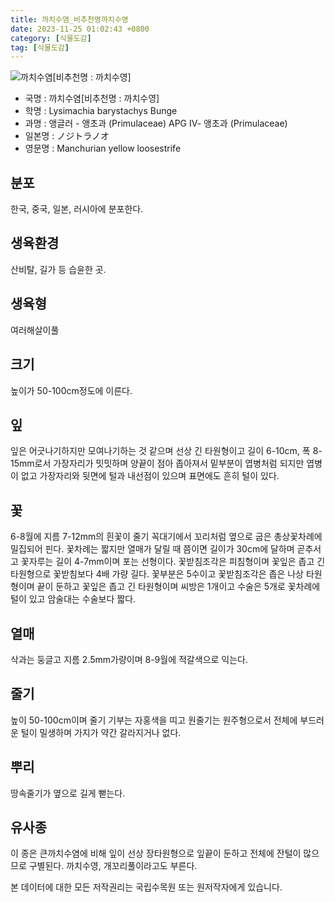 ```yaml
---
title: 까치수염_비추천명까치수영
date: 2023-11-25 01:02:43 +0800
category: [식물도감]
tag: [식물도감]
---
```




![까치수염[비추천명 : 까치수영]](/fileUpload/plants/basic/Primulaceae/Lysimachia/7575/7575_20160816152042005files_th2.jpg)
- 국명 : 까치수염[비추천명 : 까치수영]
- 학명 : Lysimachia barystachys Bunge
- 과명 : 앵글러 - 앵초과 (Primulaceae) APG Ⅳ- 앵초과 (Primulaceae)
- 일본명 : ノジトラノオ
- 영문명 : Manchurian yellow loosestrife


## 분포
한국, 중국, 일본, 러시아에 분포한다.
## 생육환경
산비탈, 길가 등 습윤한 곳.
## 생육형
여러해살이풀 
## 크기
높이가 50-100cm정도에 이른다.
## 잎
잎은 어긋나기하지만 모여나기하는 것 같으며 선상 긴 타원형이고 길이 6-10cm, 폭 8-15mm로서 가장자리가 밋밋하며 양끝이 점아 좁아져서 밑부분이 엽병처럼 되지만 엽병이 없고 가장자리와 뒷면에 털과 내선점이 있으며 표면에도 흔히 털이 있다.
## 꽃
6-8월에 지름 7-12mm의 흰꽃이 줄기 꼭대기에서 꼬리처럼 옆으로 굽은 총상꽃차례에 밀집되어 핀다. 꽃차례는 짧지만 열매가 달릴 때 쯤이면 길이가 30cm에 달하며 곧추서고 꽃자루는 길이 4-7mm이며 포는 선형이다. 꽃받침조각은 피침형이며 꽃잎은 좁고 긴 타원형으로 꽃받침보다 4배 가량 길다. 꽃부분은 5수이고 꽃받침조각은 좁은 나상 타원형이며 끝이 둔하고 꽃잎은 좁고 긴 타원형이며 씨방은 1개이고 수술은 5개로 꽃차례에 털이 있고 암술대는 수술보다 짧다.
## 열매
삭과는 둥글고 지름 2.5mm가량이며 8-9월에 적갈색으로 익는다.
## 줄기
높이 50-100cm이며 줄기 기부는 자홍색을 띠고 원줄기는 원주형으로서 전체에 부드러운 털이 밀생하며 가지가 약간 갈라지거나 없다.
## 뿌리
땅속줄기가 옆으로 길게 뻗는다.
## 유사종
이 종은 큰까치수염에 비해 잎이 선상 장타원형으로 잎끝이 둔하고 전체에 잔털이 많으므로 구별된다. 까치수영, 개꼬리풀이라고도 부른다. 






본 데이터에 대한 모든 저작권리는 국립수목원 또는 원저작자에게 있습니다.
